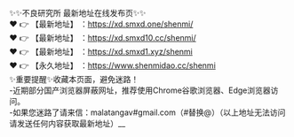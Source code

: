 ✨✨不良研究所 最新地址在线发布页✨✨  <br>
❤️ 👉 【最新地址】 ：https://xd.smxd.one/shenmi/  <br>
❤️ 👉 【最新地址】 ：https://xd.smxd10.cc/shenmi/  <br>
❤️ 👉 【最新地址】 ：https://xd.smxd1.xyz/shenmi  <br>
❤️ 👉 【永久地址】 ：https://www.shenmidao.cc/shenmi   <br>
✨重要提醒✨收藏本页面，避免迷路！  <br>
-近期部分国产浏览器屏蔽网址，推荐使用Chrome谷歌浏览器、Edge浏览器访问。  <br>
-如果您迷路了请来信：malatangav#gmail.com（#替换@）（以上地址无法访问请发送任何内容获取最新地址）__ <br>
